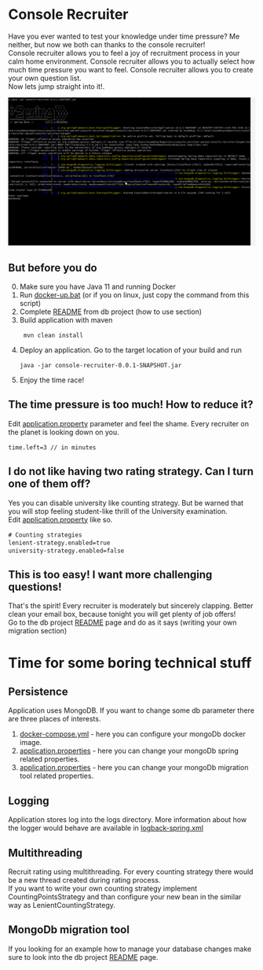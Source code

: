 # Console Recruiter
Have you ever wanted to test your knowledge under time pressure? Me neither, but now we both can thanks to the console recruiter!  
Console recruiter allows you to feel a joy of recruitment process in your calm home environment. 
Console recruiter allows you to actually select how much time pressure you want to feel. 
Console recruiter allows you to create your own question list.  
<bold>Now lets jump straight into it!</bold>.

<p align="center">
    <img alt="recruitment" src="https://raw.githubusercontent.com/pokemzok/console-recruiter/master/console-recruiter-app/images/recruitment.gif" />
</p>  

## But before you do
0. Make sure you have Java 11 and running Docker
1. Run [docker-up.bat](/console-recruiter-app/docker/docker-up.bat) (or if you on linux, just copy the command from this script)
2. Complete [README](https://bitbucket.org/kozemkop/console-recruiter-db-version-control/) from db project (how to use section)
3. Build application with maven
    ```
     mvn clean install
    ```
4. Deploy an application. Go to the target location of your build and run
    ```
    java -jar console-recruiter-0.0.1-SNAPSHOT.jar
    ```
5. Enjoy the time race!    

## The time pressure is too much! How to reduce it?
Edit [application.property](/console-recruiter-app/src/main/resources/application.properties) parameter and feel the shame. Every recruiter on the planet is looking down on you.  
```
time.left=3 // in minutes
```

## I do not like having two rating strategy. Can I turn one of them off?
Yes you can disable university like counting strategy. But be warned that you will stop feeling student-like thrill of the University examination.  
Edit [application.property](/console-recruiter-app/src/main/resources/application.properties) like so. 
```
# Counting strategies
lenient-strategy.enabled=true
university-strategy.enabled=false
``` 
## This is too easy! I want more challenging questions! 
That's the spirit! Every recruiter is moderately but sincerely clapping. Better clean your email box, because tonight you will get plenty of job offers!  
Go to the db project [README](https://bitbucket.org/kozemkop/console-recruiter-db-version-control/) page and do as it says (writing your own migration section)
 
# Time for some boring technical stuff
## Persistence
Application uses MongoDB. If you want to change some db parameter there are three places of interests.  
1. [docker-compose.yml](/console-recruiter-app/docker/docker-compose.yml) - here you can configure your mongoDb docker image.  
2. [application.properties](/console-recruiter-app/src/main/resources/application.properties) - here you can change your mongoDb spring related properties.  
3. [application.properties](https://bitbucket.org/kozemkop/console-recruiter-db-version-control/src/master/src/main/resources/application.properties) - here you can change your mongoDb migration tool related properties.  

## Logging
Application stores log into the logs directory. More information about how the logger would behave are available in [logback-spring.xml](/console-recruiter-app/src/main/resources/logback-spring.xml) 

## Multithreading
Recruit rating using multithreading. For every counting strategy there would be a new thread created during rating process.  
If you want to write your own counting strategy implement CountingPointsStrategy and than configure your new bean in the similar way as LenientCountingStrategy.

## MongoDb migration tool
If you looking for an example how to manage your database changes make sure to look into the db project [README](https://bitbucket.org/kozemkop/console-recruiter-db-version-control/) page.


